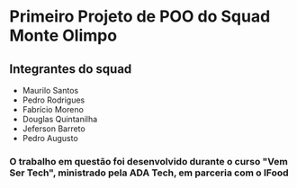 # Primeiro Projeto de POO do Squad Monte Olimpo

## Integrantes do squad

- Maurilo Santos
- Pedro Rodrigues
- Fabrício Moreno
- Douglas Quintanilha
- Jeferson Barreto
- Pedro Augusto

### O trabalho em questão foi desenvolvido durante o curso "Vem Ser Tech", ministrado pela ADA Tech, em parceria com o IFood